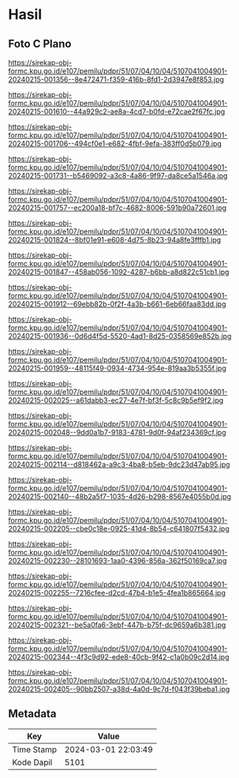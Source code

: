# Hasil

## Foto C Plano

https://sirekap-obj-formc.kpu.go.id/e107/pemilu/pdpr/51/07/04/10/04/5107041004901-20240215-001356--8e472471-f359-416b-8fd1-2d3947e8f853.jpg

https://sirekap-obj-formc.kpu.go.id/e107/pemilu/pdpr/51/07/04/10/04/5107041004901-20240215-001610--44a929c2-ae8a-4cd7-b0fd-e72cae2f67fc.jpg

https://sirekap-obj-formc.kpu.go.id/e107/pemilu/pdpr/51/07/04/10/04/5107041004901-20240215-001706--494cf0e1-e682-4fbf-9efa-383ff0d5b079.jpg

https://sirekap-obj-formc.kpu.go.id/e107/pemilu/pdpr/51/07/04/10/04/5107041004901-20240215-001731--b5469092-a3c8-4a86-9f97-da8ce5a1546a.jpg

https://sirekap-obj-formc.kpu.go.id/e107/pemilu/pdpr/51/07/04/10/04/5107041004901-20240215-001757--ec200a18-bf7c-4682-8006-591b90a72601.jpg

https://sirekap-obj-formc.kpu.go.id/e107/pemilu/pdpr/51/07/04/10/04/5107041004901-20240215-001824--8bf01e91-e608-4d75-8b23-94a8fe3fffb1.jpg

https://sirekap-obj-formc.kpu.go.id/e107/pemilu/pdpr/51/07/04/10/04/5107041004901-20240215-001847--458ab056-1092-4287-b6bb-a8d822c51cb1.jpg

https://sirekap-obj-formc.kpu.go.id/e107/pemilu/pdpr/51/07/04/10/04/5107041004901-20240215-001912--69ebb82b-0f2f-4a3b-b661-6eb66faa83dd.jpg

https://sirekap-obj-formc.kpu.go.id/e107/pemilu/pdpr/51/07/04/10/04/5107041004901-20240215-001936--0d6d4f5d-5520-4ad1-8d25-0358569e852b.jpg

https://sirekap-obj-formc.kpu.go.id/e107/pemilu/pdpr/51/07/04/10/04/5107041004901-20240215-001959--48115f49-0934-4734-954e-819aa3b5355f.jpg

https://sirekap-obj-formc.kpu.go.id/e107/pemilu/pdpr/51/07/04/10/04/5107041004901-20240215-002025--a61dabb3-ec27-4e7f-bf3f-5c8c9b5ef9f2.jpg

https://sirekap-obj-formc.kpu.go.id/e107/pemilu/pdpr/51/07/04/10/04/5107041004901-20240215-002048--9dd0a1b7-9183-4781-9d0f-94af234369cf.jpg

https://sirekap-obj-formc.kpu.go.id/e107/pemilu/pdpr/51/07/04/10/04/5107041004901-20240215-002114--d818462a-a9c3-4ba8-b5eb-9dc23d47ab95.jpg

https://sirekap-obj-formc.kpu.go.id/e107/pemilu/pdpr/51/07/04/10/04/5107041004901-20240215-002140--48b2a5f7-1035-4d26-b298-8567e4055b0d.jpg

https://sirekap-obj-formc.kpu.go.id/e107/pemilu/pdpr/51/07/04/10/04/5107041004901-20240215-002205--cbe0c18e-0925-41d4-8b54-c641807f5432.jpg

https://sirekap-obj-formc.kpu.go.id/e107/pemilu/pdpr/51/07/04/10/04/5107041004901-20240215-002230--28101693-1aa0-4396-856a-362f50169ca7.jpg

https://sirekap-obj-formc.kpu.go.id/e107/pemilu/pdpr/51/07/04/10/04/5107041004901-20240215-002255--7216cfee-d2cd-47b4-b1e5-4fea1b865664.jpg

https://sirekap-obj-formc.kpu.go.id/e107/pemilu/pdpr/51/07/04/10/04/5107041004901-20240215-002321--be5a0fa6-3ebf-447b-b75f-dc9659a6b381.jpg

https://sirekap-obj-formc.kpu.go.id/e107/pemilu/pdpr/51/07/04/10/04/5107041004901-20240215-002344--4f3c9d92-ede8-40cb-9f42-c1a0b09c2d14.jpg

https://sirekap-obj-formc.kpu.go.id/e107/pemilu/pdpr/51/07/04/10/04/5107041004901-20240215-002405--90bb2507-a38d-4a0d-9c7d-f043f39beba1.jpg


## Metadata

| Key        | Value               |
| ---------- | ------------------- |
| Time Stamp | 2024-03-01 22:03:49 |
| Kode Dapil | 5101                |



